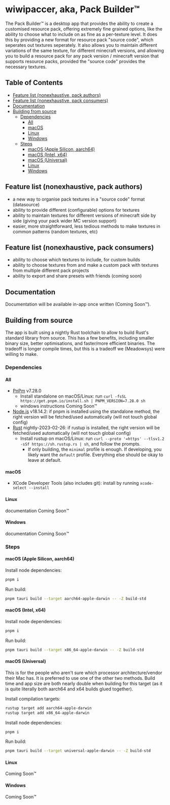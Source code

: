 <!-- markdownlint-disable MD024 -->
# wiwipaccer, aka, Pack Builder&trade; <!-- omit from toc -->

The Pack Builder&trade; is a desktop app that provides the ability to create a customised resource pack, offering extremely fine grained options, like the ability to choose what to include on as fine as a per-texture level. It does this by providing a new format for resource pack "source code", which seperates out textures seperately. It also allows you to maintain different variations of the same texture, for different minecraft versions, and allowing you to build a resource pack for any pack version / minecraft version that supports resource packs, provided the "source code" provides the necessary textures.

## Table of Contents <!-- omit from toc -->

- [Feature list (nonexhaustive, pack authors)](#feature-list-nonexhaustive-pack-authors)
- [Feature list (nonexhaustive, pack consumers)](#feature-list-nonexhaustive-pack-consumers)
- [Documentation](#documentation)
- [Building from source](#building-from-source)
  - [Dependencies](#dependencies)
    - [All](#all)
    - [macOS](#macos)
    - [Linux](#linux)
    - [Windows](#windows)
  - [Steps](#steps)
    - [macOS (Apple Silicon, aarch64)](#macos-apple-silicon-aarch64)
    - [macOS (Intel, x64)](#macos-intel-x64)
    - [macOS (Universal)](#macos-universal)
    - [Linux](#linux-1)
    - [Windows](#windows-1)

## Feature list (nonexhaustive, pack authors)

- a new way to organise pack textures in a "source code" format (datasource)
- ability to provide different (configurable) options for textures
- ability to maintain textures for different versions of minecraft side by side (giving your pack wider MC version support)
- easier, more straightforward, less tedious methods to make textures in common patterns (random textures, etc)
<!-- - in dev mode: Will rebuild the pack on save, and with an installed mod, will auto reload the textures ingame after build success -->

## Feature list (nonexhaustive, pack consumers)

- ability to choose which textures to include, for custom builds
- ability to choose textures from and make a custom pack with textures from multiple different pack projects
- ability to export and share presets with friends (coming soon)

## Documentation

Documentation will be available in-app once written (Coming Soon™).

## Building from source

The app is built using a nightly Rust toolchain to allow to build Rust's standard library from source. This has a few benefits, including smaller binary size, better optimisations, and faster/more efficient binaries. The tradeoff is longer compile times, but this is a tradeoff we (Meadowsys) were willing to make.

### Dependencies

#### All

- [PnPm] v7.28.0
  - Install standalone on macOS/Linux: run `curl -fsSL https://get.pnpm.io/install.sh | PNPM_VERSION=7.28.0 sh`
  - windows instructions Coming Soon™
- [Node.js] v18.14.2: if pnpm is installed using the standalone method, the right version will be fetched/used automatically (will not touch global config)
- [Rust] nightly-2023-02-26: if rustup is installed, the right version will be fetched/used automatically (will not touch global config)
  - Install rustup on macOS/Linux: run `curl --proto '=https' --tlsv1.2 -sSf https://sh.rustup.rs | sh`, and follow the prompts.
    - If only building, the `minimal` profile is enough. If developing, you likely want the `default` profile. Everything else should be okay to leave at default.

#### macOS

- XCode Developer Tools (also includes git): install by running `xcode-select --install`

#### Linux

documentation Coming Soon™

#### Windows

documentation Coming Soon™

### Steps

#### macOS (Apple Silicon, aarch64)

Install node dependencies:

```sh
pnpm i
```

Run build:

```sh
pnpm tauri build --target aarch64-apple-darwin -- -Z build-std
```

#### macOS (Intel, x64)

Install node dependencies:

```sh
pnpm i
```

Run build:

```sh
pnpm tauri build --target x86_64-apple-darwin -- -Z build-std
```

#### macOS (Universal)

This is for the people who aren't sure which processor architecture/vendor their Mac has. It is preferred to use one of the other two methods. Build time and app size are both nearly double when building for this target (as it is quite literally both aarch64 and x64 builds glued together).

Install compilation targets:

```sh
rustup target add aarch64-apple-darwin
rustup target add x86_64-apple-darwin
```

Install node dependencies:

```sh
pnpm i
```

Run build:

```sh
pnpm tauri build --target universal-apple-darwin -- -Z build-std
```

#### Linux

Coming Soon™

#### Windows

Coming Soon™

<!-- links -->

[Node.js]: https://nodejs.org/
[PnPm]: https://pnpm.io
[Rust]: https://www.rust-lang.org
